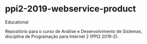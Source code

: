 # ppi2-2019-webservice-product
Educational 

Repositório para o curso de Análise e Desenvolvimento de Sistemas, disciplina de Programação para Internet 2 (PPI2 2019-2).
